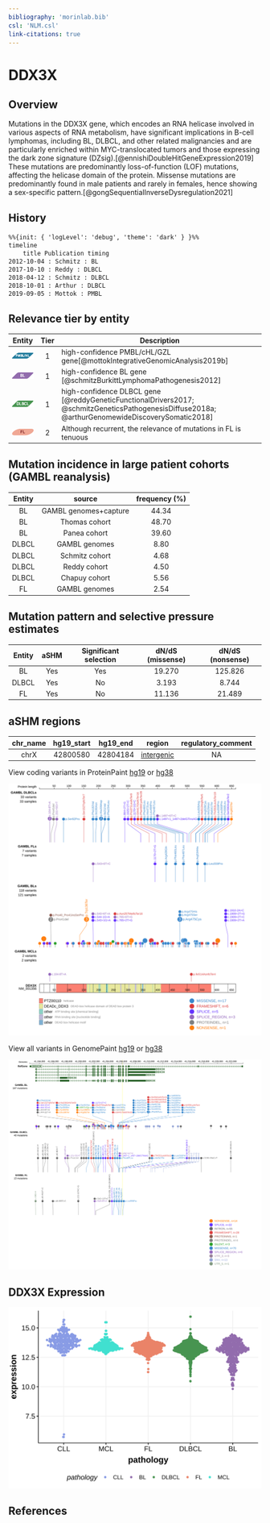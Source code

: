 ```yaml
---
bibliography: 'morinlab.bib'
csl: 'NLM.csl'
link-citations: true
---
```

# DDX3X

## Overview
Mutations in the DDX3X gene, which encodes an RNA helicase involved in various aspects of RNA metabolism, have significant implications in B-cell lymphomas, including BL, DLBCL, and other related malignancies and are particularly enriched within MYC-translocated tumors and those expressing the dark zone signature (DZsig).[@ennishiDoubleHitGeneExpression2019] 
These mutations are predominantly loss-of-function (LOF) mutations, affecting the helicase domain of the protein. Missense mutations are predominantly found in male patients and rarely in females, hence showing a sex-specific pattern.[@gongSequentialInverseDysregulation2021]

## History
```mermaid
%%{init: { 'logLevel': 'debug', 'theme': 'dark' } }%%
timeline
    title Publication timing
2012-10-04 : Schmitz : BL 
2017-10-10 : Reddy : DLBCL
2018-04-12 : Schmitz : DLBCL
2018-10-01 : Arthur : DLBCL
2019-09-05 : Mottok : PMBL
```

## Relevance tier by entity

|Entity|Tier|Description                           |
|:------:|:----:|--------------------------------------|
|![PMBL](images/icons/PMBL_tier1.png)|1|high-confidence PMBL/cHL/GZL gene[@mottokIntegrativeGenomicAnalysis2019b]|
|![BL](images/icons/BL_tier1.png)    |1 | high-confidence BL gene               [@schmitzBurkittLymphomaPathogenesis2012]|
|![DLBCL](images/icons/DLBCL_tier1.png) |1 | high-confidence DLBCL gene            [@reddyGeneticFunctionalDrivers2017; @schmitzGeneticsPathogenesisDiffuse2018a; @arthurGenomewideDiscoverySomatic2018]|
|![FL](images/icons/FL_tier2.png)    |2 | Although recurrent, the relevance of mutations in FL is tenuous |

## Mutation incidence in large patient cohorts (GAMBL reanalysis)

|Entity|source               |frequency (%)|
|:------:|:---------------------:|:-------------:|
|BL    |GAMBL genomes+capture|44.34        |
|BL    |Thomas cohort        |48.70        |
|BL    |Panea cohort         |39.60        |
|DLBCL |GAMBL genomes        | 8.80        |
|DLBCL |Schmitz cohort       | 4.68        |
|DLBCL |Reddy cohort         | 4.50        |
|DLBCL |Chapuy cohort        | 5.56        |
|FL    |GAMBL genomes        | 2.54        |

## Mutation pattern and selective pressure estimates

|Entity|aSHM|Significant selection|dN/dS (missense)|dN/dS (nonsense)|
|:------:|:----:|:---------------------:|:----------------:|:----------------:|
|BL    |Yes |Yes                  |19.270          |125.826         |
|DLBCL |Yes |No                   | 3.193          |  8.744         |
|FL    |Yes |No                   |11.136          | 21.489         |

## aSHM regions

|chr_name|hg19_start|hg19_end|region                                                                                          |regulatory_comment|
|:--------:|:----------:|:--------:|:------------------------------------------------------------------------------------------------:|:------------------:|
|chrX    |42800580  |42804184|[intergenic](https://genome.ucsc.edu/s/rdmorin/GAMBL%20hg19?position=chrX%3A42800580%2D42804184)|NA                |



View coding variants in ProteinPaint [hg19](https://morinlab.github.io/LLMPP/GAMBL/DDX3X_protein.html)  or [hg38](https://morinlab.github.io/LLMPP/GAMBL/DDX3X_protein_hg38.html)

![](images/proteinpaint/DDX3X_NM_001356.svg)

View all variants in GenomePaint [hg19](https://morinlab.github.io/LLMPP/GAMBL/DDX3X.html)  or [hg38](https://morinlab.github.io/LLMPP/GAMBL/DDX3X_hg38.html)

![](images/proteinpaint/DDX3X.svg)

## DDX3X Expression
![](images/gene_expression/DDX3X_by_pathology.svg)
<!-- ORIGIN: schmitzBurkittLymphomaPathogenesis2012 -->
<!-- DLBCL: schmitzGeneticsPathogenesisDiffuse2018a -->
<!-- BL: schmitzBurkittLymphomaPathogenesis2012 -->
<!-- BL: schmitzBurkittLymphomaPathogenesis2012 -->
<!-- PMBL: mottokIntegrativeGenomicAnalysis2019b -->

## References



